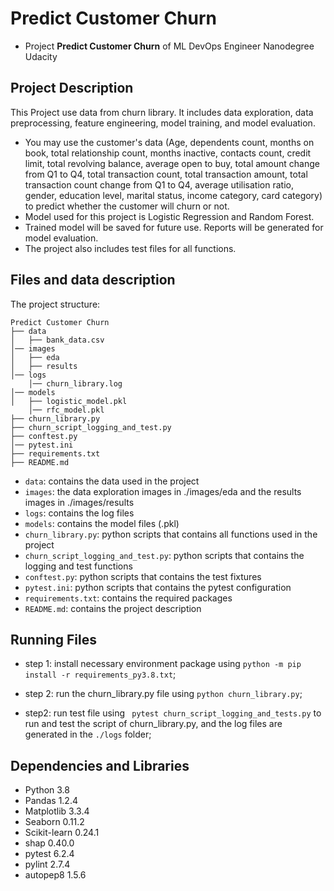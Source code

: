 # Predict Customer Churn

- Project **Predict Customer Churn** of ML DevOps Engineer Nanodegree Udacity

## Project Description
This Project use data from churn library. 
It includes data exploration, data preprocessing, feature engineering, model training, and model evaluation. 
- You may use the customer's data (Age, dependents count, months on book, total relationship count,
months inactive, contacts count, credit limit, total revolving balance, average open to buy, total amount change from Q1 to Q4, 
total transaction count, total transaction amount, total transaction count change from Q1 to Q4, average utilisation ratio,
gender, education level, marital status, income category, card category) to predict whether the customer will churn or not.
- Model used for this project is Logistic Regression and Random Forest.
- Trained model will be saved for future use. Reports will be generated for model evaluation.
- The project also includes test files for all functions.

## Files and data description
The project structure:
```
Predict Customer Churn
├── data
│   ├── bank_data.csv
│── images
│   ├── eda
│   ├── results
│── logs
    │── churn_library.log
│── models
│   ├── logistic_model.pkl
    │── rfc_model.pkl
├── churn_library.py
├── churn_script_logging_and_test.py
├── conftest.py
│── pytest.ini
├── requirements.txt
├── README.md

```
- `data`: contains the data used in the project
- `images`: the data exploration images in ./images/eda and the results images in ./images/results
- `logs`: contains the log files
- `models`: contains the model files (.pkl)
- `churn_library.py`: python scripts that contains all functions used in the project
- `churn_script_logging_and_test.py`: python scripts that contains the logging and test functions
- `conftest.py`: python scripts that contains the test fixtures
- `pytest.ini`: python scripts that contains the pytest configuration
- `requirements.txt`: contains the required packages
- `README.md`: contains the project description

## Running Files
- step 1: install necessary environment package using ```python -m pip install -r requirements_py3.8.txt```;

- step 2: run the churn_library.py file using ```python churn_library.py```;

- step2: run test file using ``` pytest churn_script_logging_and_tests.py``` to run and test the script of 
churn_library.py, and the log files are generated in the ```./logs``` folder;

## Dependencies and Libraries
- Python 3.8
- Pandas 1.2.4
- Matplotlib 3.3.4
- Seaborn 0.11.2
- Scikit-learn 0.24.1
- shap 0.40.0
- pytest 6.2.4
- pylint 2.7.4
- autopep8 1.5.6